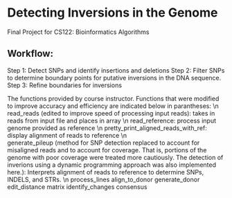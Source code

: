 # Detecting Inversions in the Genome 
Final Project for CS122: Bioinformatics Algorithms
## Workflow:
Step 1: Detect SNPs and identify insertions and deletions
Step 2: Filter SNPs to determine boundary points for putative inversions in the DNA sequence.
Step 3: Refine boundaries for inversions

The functions provided by course instructor. Functions that were modified to improve accuracy and efficiency are indicated below in parantheses: \n
read_reads (edited to improve speed of processing input reads): takes in reads from input file and places in array \n
read_reference: process input genome provided as reference \n
pretty_print_aligned_reads_with_ref: display alignment of reads to reference \n  
generate_pileup (method for SNP detection replaced to account for misaligned reads and to account for coverage. That is, portions of the genome with poor coverage were treated more cautiously. The detection of inverions using a dynamic programming approach was also implemented here.): Interprets alignment of reads to reference to determine SNPs, INDELS, and STRs. \n
process_lines
align_to_donor
generate_donor
edit_distance matrix
identify_changes
consensus


